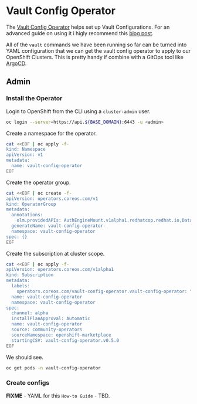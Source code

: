 # Vault Config Operator

The [Vault Config Operator](https://github.com/redhat-cop/vault-config-operator) helps set up Vault Configurations. For an advanced guide on using it i higly recommend this [blog post](https://cloud.redhat.com/blog/how-to-secure-cloud-native-applications-with-hashicorp-vault-and-cert-manager).

All of the `vault` commands we have been running so far can be turned into YAML configuration that we can get the vault config operator to apply to our OpenShift Clusters. This is pretty handy if combine with a GitOps tool like [ArgoCD](https://argo-cd.readthedocs.io/en/stable/).

## Admin

### Install the Operator

Login to OpenShift from the CLI using a `cluster-admin` user.

```bash
oc login --server=https://api.${BASE_DOMAIN}:6443 -u <admin>
```

Create a namespace for the operator.

```bash
cat <<EOF | oc apply -f-
kind: Namespace
apiVersion: v1
metadata:
  name: vault-config-operator
EOF
```

Create the operator group.

```bash
cat <<EOF | oc create -f-
apiVersion: operators.coreos.com/v1
kind: OperatorGroup
metadata:
  annotations:
    olm.providedAPIs: AuthEngineMount.v1alpha1.redhatcop.redhat.io,DatabaseSecretEngineConfig.v1alpha1.redhatcop.redhat.io,DatabaseSecretEngineRole.v1alpha1.redhatcop.redhat.io,GitHubSecretEngineConfig.v1alpha1.redhatcop.redhat.io,GitHubSecretEngineRole.v1alpha1.redhatcop.redhat.io,KubernetesAuthEngineConfig.v1alpha1.redhatcop.redhat.io,KubernetesAuthEngineRole.v1alpha1.redhatcop.redhat.io,LDAPAuthEngineConfig.v1alpha1.redhatcop.redhat.io,PKISecretEngineConfig.v1alpha1.redhatcop.redhat.io,PKISecretEngineRole.v1alpha1.redhatcop.redhat.io,PasswordPolicy.v1alpha1.redhatcop.redhat.io,Policy.v1alpha1.redhatcop.redhat.io,QuaySecretEngineConfig.v1alpha1.redhatcop.redhat.io,QuaySecretEngineRole.v1alpha1.redhatcop.redhat.io,QuaySecretEngineStaticRole.v1alpha1.redhatcop.redhat.io,RabbitMQSecretEngineConfig.v1alpha1.redhatcop.redhat.io,RabbitMQSecretEngineRole.v1alpha1.redhatcop.redhat.io,RandomSecret.v1alpha1.redhatcop.redhat.io,SecretEngineMount.v1alpha1.redhatcop.redhat.io,VaultSecret.v1alpha1.redhatcop.redhat.io
  generateName: vault-config-operator-
  namespace: vault-config-operator
spec: {}
EOF
```

Create the subscription at cluster scope.

```bash
cat <<EOF | oc apply -f-
apiVersion: operators.coreos.com/v1alpha1
kind: Subscription
metadata:
  labels:
    operators.coreos.com/vault-config-operator.vault-config-operator: ""
  name: vault-config-operator
  namespace: vault-config-operator
spec:
  channel: alpha
  installPlanApproval: Automatic
  name: vault-config-operator
  source: community-operators
  sourceNamespace: openshift-marketplace
  startingCSV: vault-config-operator.v0.5.0
EOF
```

We should see.

```bash
oc get pods -n vault-config-operator
```

### Create configs

**FIXME** - YAML for this `How-to Guide` - TBD.

